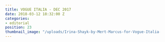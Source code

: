 ```yaml
---
title: VOGUE ITALIA - DEC 2017
date: 2018-03-12 18:32:00 Z
categories:
- editorial
position: 23
thumbnail_image: "/uploads/Irina-Shayk-by-Mert-Marcus-for-Vogue-Italia-December-2017-Cover-760x942.jpg"
---
```


